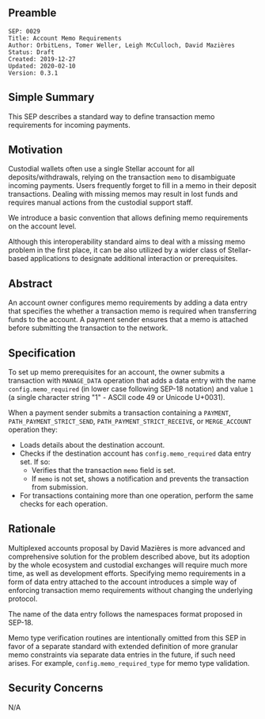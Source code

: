 ## Preamble

```
SEP: 0029
Title: Account Memo Requirements
Author: OrbitLens, Tomer Weller, Leigh McCulloch, David Mazières
Status: Draft
Created: 2019-12-27
Updated: 2020-02-10
Version: 0.3.1
```

## Simple Summary

This SEP describes a standard way to define transaction memo requirements for
incoming payments. 

## Motivation

Custodial wallets often use a single Stellar account for all deposits/withdrawals,
relying on the transaction `memo` to disambiguate incoming payments.
Users frequently forget to fill in a memo in their deposit transactions.
Dealing with missing memos may result in lost funds and requires manual actions
from the custodial support staff.

We introduce a basic convention that allows defining memo requirements on the
account level.

Although this interoperability standard aims to deal with a missing memo problem
in the first place, it can be also utilized by a wider class of Stellar-based
applications to designate additional interaction or prerequisites.

## Abstract

An account owner configures memo requirements by adding a data entry that
specifies the whether a transaction memo is required when transferring funds to
the account. A payment sender ensures that a memo is attached before submitting
the transaction to the network.

## Specification

To set up memo prerequisites for an account, the owner submits a transaction
with `MANAGE_DATA` operation that adds a data entry with the name
`config.memo_required` (in lower case following SEP-18 notation) and value `1`
(a single character string "1" - ASCII code 49 or Unicode U+0031).

When a payment sender submits a transaction containing a `PAYMENT`,
`PATH_PAYMENT_STRICT_SEND`, `PATH_PAYMENT_STRICT_RECEIVE`, or `MERGE_ACCOUNT`
operation they:

- Loads details about the destination account.
- Checks if the destination account has `config.memo_required` data entry set.
  If so:
   - Verifies that the transaction `memo` field is set.
   - If `memo` is not set, shows a notification and prevents the transaction
     from submission.
- For transactions containing more than one operation, perform the same checks
  for each operation.

## Rationale

Multiplexed accounts proposal by David Mazières is more advanced and
comprehensive solution for the problem described above, but its adoption by the
whole ecosystem and custodial exchanges will require much more time, as well as
development efforts. Specifying memo requirements in a form of data entry
attached to the account introduces a simple way of enforcing transaction
memo requirements without changing the underlying protocol. 

The name of the data entry follows the namespaces format proposed in SEP-18.

Memo type verification routines are intentionally omitted from this SEP in favor
of a separate standard with extended definition of more granular memo
constraints via separate data entries in the future, if such need arises.
For example, `config.memo_required_type` for memo type validation.

## Security Concerns

N/A
